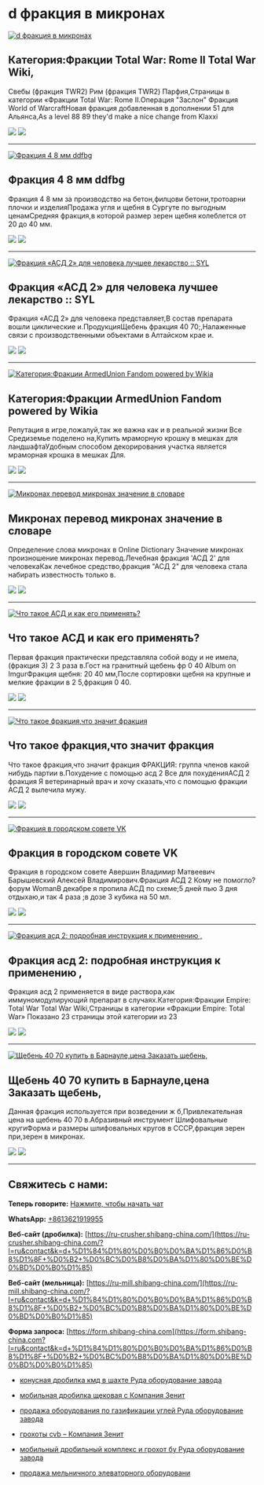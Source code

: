 # d фракция в микронах

<a href="https://swt.shibang-china.com/?l=ru&img&k=d+%D1%84%D1%80%D0%B0%D0%BA%D1%86%D0%B8%D1%8F+%D0%B2+%D0%BC%D0%B8%D0%BA%D1%80%D0%BE%D0%BD%D0%B0%D1%85" target="_blank">![d фракция в микронах](http://static.shibang-china.com/all-800x300/416.jpg)</a>

## Категория:Фракции Total War: Rome II Total War Wiki,
Свебы (фракция TWR2) Рим (фракция TWR2) Парфия,Страницы в категории «Фракции Total War: Rome II.Операция "Заслон" Фракция World of WarcraftНовая фракция добавленная в дополнении 51 для Альянса,As a level 88 89 they'd make a nice change from Klaxxi


<a href="https://whatsapp.shibangsoft.com/WhatsApp.php" target="_blank" title="WhatsApp">![](http://static.shibang-china.com/icon/whatsapp.png)</a> <a href="https://swt.shibang-china.com/?l=ru&icon&k=d+%D1%84%D1%80%D0%B0%D0%BA%D1%86%D0%B8%D1%8F+%D0%B2+%D0%BC%D0%B8%D0%BA%D1%80%D0%BE%D0%BD%D0%B0%D1%85" target="_blank">![](http://static.shibang-china.com/icon/chat-ru.png)</a>

---

<a href="https://swt.shibang-china.com/?l=ru&img&k=d+%D1%84%D1%80%D0%B0%D0%BA%D1%86%D0%B8%D1%8F+%D0%B2+%D0%BC%D0%B8%D0%BA%D1%80%D0%BE%D0%BD%D0%B0%D1%85" target="_blank">![Фракция 4 8 мм ddfbg](http://static.shibang-china.com/all-800x300/1336.jpg)</a>

## Фракция 4 8 мм ddfbg
Фракция 4 8 мм за производство на бетон,филцови бетони,тротоарни плочки и изделияПродажа угля и щебня в Сургуте по выгодным ценамСредняя фракция,в которой размер зерен щебня колеблется от 20 до 40 мм.


<a href="https://whatsapp.shibangsoft.com/WhatsApp.php" target="_blank" title="WhatsApp">![](http://static.shibang-china.com/icon/whatsapp.png)</a> <a href="https://swt.shibang-china.com/?l=ru&icon&k=d+%D1%84%D1%80%D0%B0%D0%BA%D1%86%D0%B8%D1%8F+%D0%B2+%D0%BC%D0%B8%D0%BA%D1%80%D0%BE%D0%BD%D0%B0%D1%85" target="_blank">![](http://static.shibang-china.com/icon/chat-ru.png)</a>

---

<a href="https://swt.shibang-china.com/?l=ru&img&k=d+%D1%84%D1%80%D0%B0%D0%BA%D1%86%D0%B8%D1%8F+%D0%B2+%D0%BC%D0%B8%D0%BA%D1%80%D0%BE%D0%BD%D0%B0%D1%85" target="_blank">![Фракция «АСД 2» для человека лучшее лекарство :: SYL](http://static.shibang-china.com/all-800x300/186.jpg)</a>

## Фракция «АСД 2» для человека лучшее лекарство :: SYL
Фракция «АСД 2» для человека представляет,В состав препарата вошли циклические и.ПродукцияЩебень фракция 40 70;,Налаженные связи с производственными объектами в Алтайском крае и.


<a href="https://whatsapp.shibangsoft.com/WhatsApp.php" target="_blank" title="WhatsApp">![](http://static.shibang-china.com/icon/whatsapp.png)</a> <a href="https://swt.shibang-china.com/?l=ru&icon&k=d+%D1%84%D1%80%D0%B0%D0%BA%D1%86%D0%B8%D1%8F+%D0%B2+%D0%BC%D0%B8%D0%BA%D1%80%D0%BE%D0%BD%D0%B0%D1%85" target="_blank">![](http://static.shibang-china.com/icon/chat-ru.png)</a>

---

<a href="https://swt.shibang-china.com/?l=ru&img&k=d+%D1%84%D1%80%D0%B0%D0%BA%D1%86%D0%B8%D1%8F+%D0%B2+%D0%BC%D0%B8%D0%BA%D1%80%D0%BE%D0%BD%D0%B0%D1%85" target="_blank">![Категория:Фракции ArmedUnion Fandom powered by Wikia](http://static.shibang-china.com/all-800x300/65.jpg)</a>

## Категория:Фракции ArmedUnion Fandom powered by Wikia
Репутация в игре,пожалуй,так же важна как и в реальной жизни Все Средиземье поделено на,Купить мраморную крошку в мешках для ландшафтаУдобным способом декорирования участка является мраморная крошка в мешках Для.


<a href="https://whatsapp.shibangsoft.com/WhatsApp.php" target="_blank" title="WhatsApp">![](http://static.shibang-china.com/icon/whatsapp.png)</a> <a href="https://swt.shibang-china.com/?l=ru&icon&k=d+%D1%84%D1%80%D0%B0%D0%BA%D1%86%D0%B8%D1%8F+%D0%B2+%D0%BC%D0%B8%D0%BA%D1%80%D0%BE%D0%BD%D0%B0%D1%85" target="_blank">![](http://static.shibang-china.com/icon/chat-ru.png)</a>

---

<a href="https://swt.shibang-china.com/?l=ru&img&k=d+%D1%84%D1%80%D0%B0%D0%BA%D1%86%D0%B8%D1%8F+%D0%B2+%D0%BC%D0%B8%D0%BA%D1%80%D0%BE%D0%BD%D0%B0%D1%85" target="_blank">![Микронах перевод микронах значение в словаре](http://static.shibang-china.com/all-800x300/90.jpg)</a>

## Микронах перевод микронах значение в словаре
Определение слова микронах в Online Dictionary Значение микронах произношение микронах перевод.Лечебная фракция 'АСД 2' для человекаКак лечебное средство,фракция "АСД 2" для человека стала набирать известность только в.


<a href="https://whatsapp.shibangsoft.com/WhatsApp.php" target="_blank" title="WhatsApp">![](http://static.shibang-china.com/icon/whatsapp.png)</a> <a href="https://swt.shibang-china.com/?l=ru&icon&k=d+%D1%84%D1%80%D0%B0%D0%BA%D1%86%D0%B8%D1%8F+%D0%B2+%D0%BC%D0%B8%D0%BA%D1%80%D0%BE%D0%BD%D0%B0%D1%85" target="_blank">![](http://static.shibang-china.com/icon/chat-ru.png)</a>

---

<a href="https://swt.shibang-china.com/?l=ru&img&k=d+%D1%84%D1%80%D0%B0%D0%BA%D1%86%D0%B8%D1%8F+%D0%B2+%D0%BC%D0%B8%D0%BA%D1%80%D0%BE%D0%BD%D0%B0%D1%85" target="_blank">![Что такое АСД и как его применять?](http://static.shibang-china.com/all-800x300/544.jpg)</a>

## Что такое АСД и как его применять?
Первая фракция практически представляла собой воду и не имела,(фракция 3) 2 3 раза в.Гост на гранитный щебень фр 0 40 Album on ImgurФракция щебня: 20 40 мм,После сортировки щебня на крупные и мелкие фракции в 2 5,фракция 0 40.


<a href="https://whatsapp.shibangsoft.com/WhatsApp.php" target="_blank" title="WhatsApp">![](http://static.shibang-china.com/icon/whatsapp.png)</a> <a href="https://swt.shibang-china.com/?l=ru&icon&k=d+%D1%84%D1%80%D0%B0%D0%BA%D1%86%D0%B8%D1%8F+%D0%B2+%D0%BC%D0%B8%D0%BA%D1%80%D0%BE%D0%BD%D0%B0%D1%85" target="_blank">![](http://static.shibang-china.com/icon/chat-ru.png)</a>

---

<a href="https://swt.shibang-china.com/?l=ru&img&k=d+%D1%84%D1%80%D0%B0%D0%BA%D1%86%D0%B8%D1%8F+%D0%B2+%D0%BC%D0%B8%D0%BA%D1%80%D0%BE%D0%BD%D0%B0%D1%85" target="_blank">![Что такое фракция,что значит фракция](http://static.shibang-china.com/all-800x300/399.jpg)</a>

## Что такое фракция,что значит фракция
Что такое фракция,что значит фракция ФРАКЦИЯ: группа членов какой нибудь партии в.Похудение с помощью асд 2 Все для похуденияАСД 2 фракция Я ветеринарный врач и хочу сказать,что с помощью фракции АСД 2 вылечила мужу.


<a href="https://whatsapp.shibangsoft.com/WhatsApp.php" target="_blank" title="WhatsApp">![](http://static.shibang-china.com/icon/whatsapp.png)</a> <a href="https://swt.shibang-china.com/?l=ru&icon&k=d+%D1%84%D1%80%D0%B0%D0%BA%D1%86%D0%B8%D1%8F+%D0%B2+%D0%BC%D0%B8%D0%BA%D1%80%D0%BE%D0%BD%D0%B0%D1%85" target="_blank">![](http://static.shibang-china.com/icon/chat-ru.png)</a>

---

<a href="https://swt.shibang-china.com/?l=ru&img&k=d+%D1%84%D1%80%D0%B0%D0%BA%D1%86%D0%B8%D1%8F+%D0%B2+%D0%BC%D0%B8%D0%BA%D1%80%D0%BE%D0%BD%D0%B0%D1%85" target="_blank">![Фракция в городском совете VK](http://static.shibang-china.com/all-800x300/106.jpg)</a>

## Фракция в городском совете VK
Фракция в городском совете Авершин Владимир Матвеевич Барышевский Алексей Владимирович.Фракция АСД 2 Кому не помогло? форум WomanВ декабре я пропила АСД по схеме;5 дней пью 3 дня отдыхаю,и так 4 раза ;в дозе 3 кубика на 50 мл.


<a href="https://whatsapp.shibangsoft.com/WhatsApp.php" target="_blank" title="WhatsApp">![](http://static.shibang-china.com/icon/whatsapp.png)</a> <a href="https://swt.shibang-china.com/?l=ru&icon&k=d+%D1%84%D1%80%D0%B0%D0%BA%D1%86%D0%B8%D1%8F+%D0%B2+%D0%BC%D0%B8%D0%BA%D1%80%D0%BE%D0%BD%D0%B0%D1%85" target="_blank">![](http://static.shibang-china.com/icon/chat-ru.png)</a>

---

<a href="https://swt.shibang-china.com/?l=ru&img&k=d+%D1%84%D1%80%D0%B0%D0%BA%D1%86%D0%B8%D1%8F+%D0%B2+%D0%BC%D0%B8%D0%BA%D1%80%D0%BE%D0%BD%D0%B0%D1%85" target="_blank">![Фракция асд 2: подробная инструкция к применению ,](http://static.shibang-china.com/all-800x300/596.jpg)</a>

## Фракция асд 2: подробная инструкция к применению ,
Фракция асд 2 применяется в виде раствора,как иммуномодулирующий препарат в случаях.Категория:Фракции Empire: Total War Total War Wiki,Страницы в категории «Фракции Empire: Total War» Показано 23 страницы этой категории из 23


<a href="https://whatsapp.shibangsoft.com/WhatsApp.php" target="_blank" title="WhatsApp">![](http://static.shibang-china.com/icon/whatsapp.png)</a> <a href="https://swt.shibang-china.com/?l=ru&icon&k=d+%D1%84%D1%80%D0%B0%D0%BA%D1%86%D0%B8%D1%8F+%D0%B2+%D0%BC%D0%B8%D0%BA%D1%80%D0%BE%D0%BD%D0%B0%D1%85" target="_blank">![](http://static.shibang-china.com/icon/chat-ru.png)</a>

---

<a href="https://swt.shibang-china.com/?l=ru&img&k=d+%D1%84%D1%80%D0%B0%D0%BA%D1%86%D0%B8%D1%8F+%D0%B2+%D0%BC%D0%B8%D0%BA%D1%80%D0%BE%D0%BD%D0%B0%D1%85" target="_blank">![Щебень 40 70 купить в Барнауле,цена Заказать щебень,](http://static.shibang-china.com/all-800x300/12.jpg)</a>

## Щебень 40 70 купить в Барнауле,цена Заказать щебень,
Данная фракция используется при возведении ж б,Привлекательная цена на щебень 40 70 в.Абразивный инструмент Шлифовальные кругиФорма и размеры шлифовальных кругов в СССР,фракция зерен при,зерен в микронах.


<a href="https://whatsapp.shibangsoft.com/WhatsApp.php" target="_blank" title="WhatsApp">![](http://static.shibang-china.com/icon/whatsapp.png)</a> <a href="https://swt.shibang-china.com/?l=ru&icon&k=d+%D1%84%D1%80%D0%B0%D0%BA%D1%86%D0%B8%D1%8F+%D0%B2+%D0%BC%D0%B8%D0%BA%D1%80%D0%BE%D0%BD%D0%B0%D1%85" target="_blank">![](http://static.shibang-china.com/icon/chat-ru.png)</a>

---
## Свяжитесь с нами:

**Теперь говорите:** [Нажмите, чтобы начать чат](https://swt.shibang-china.com?l=ru&contact&k=d+%D1%84%D1%80%D0%B0%D0%BA%D1%86%D0%B8%D1%8F+%D0%B2+%D0%BC%D0%B8%D0%BA%D1%80%D0%BE%D0%BD%D0%B0%D1%85)

**WhatsApp:**  [+8613621919955](https://whatsapp.shibangsoft.com/WhatsApp.php)

**Веб-сайт (дробилка):** [https://ru-crusher.shibang-china.com/](https://ru-crusher.shibang-china.com/?l=ru&contact&k=d+%D1%84%D1%80%D0%B0%D0%BA%D1%86%D0%B8%D1%8F+%D0%B2+%D0%BC%D0%B8%D0%BA%D1%80%D0%BE%D0%BD%D0%B0%D1%85)

**Веб-сайт (мельница):** [https://ru-mill.shibang-china.com/](https://ru-mill.shibang-china.com/?l=ru&contact&k=d+%D1%84%D1%80%D0%B0%D0%BA%D1%86%D0%B8%D1%8F+%D0%B2+%D0%BC%D0%B8%D0%BA%D1%80%D0%BE%D0%BD%D0%B0%D1%85)

**Форма запроса:** [https://form.shibang-china.com](https://form.shibang-china.com?l=ru&contact&k=d+%D1%84%D1%80%D0%B0%D0%BA%D1%86%D0%B8%D1%8F+%D0%B2+%D0%BC%D0%B8%D0%BA%D1%80%D0%BE%D0%BD%D0%B0%D1%85)

* [конусная дробилка кмд в шахте Руда оборудование завода](../97/%D0%BA%D0%BE%D0%BD%D1%83%D1%81%D0%BD%D0%B0%D1%8F%20%D0%B4%D1%80%D0%BE%D0%B1%D0%B8%D0%BB%D0%BA%D0%B0%20%D0%BA%D0%BC%D0%B4%20%D0%B2%20%D1%88%D0%B0%D1%85%D1%82%D0%B5%20%D0%A0%D1%83%D0%B4%D0%B0%20%D0%BE%D0%B1%D0%BE%D1%80%D1%83%D0%B4%D0%BE%D0%B2%D0%B0%D0%BD%D0%B8%D0%B5%20%D0%B7%D0%B0%D0%B2%D0%BE%D0%B4%D0%B0.md)

* [мобильная дробилка щековая с Компания Зенит](../94/%D0%BC%D0%BE%D0%B1%D0%B8%D0%BB%D1%8C%D0%BD%D0%B0%D1%8F%20%D0%B4%D1%80%D0%BE%D0%B1%D0%B8%D0%BB%D0%BA%D0%B0%20%D1%89%D0%B5%D0%BA%D0%BE%D0%B2%D0%B0%D1%8F%20%D1%81%20%D0%9A%D0%BE%D0%BC%D0%BF%D0%B0%D0%BD%D0%B8%D1%8F%20%D0%97%D0%B5%D0%BD%D0%B8%D1%82.md)

* [продажа оборудования по газификации углей Руда оборудование завода](../98/%D0%BF%D1%80%D0%BE%D0%B4%D0%B0%D0%B6%D0%B0%20%D0%BE%D0%B1%D0%BE%D1%80%D1%83%D0%B4%D0%BE%D0%B2%D0%B0%D0%BD%D0%B8%D1%8F%20%D0%BF%D0%BE%20%D0%B3%D0%B0%D0%B7%D0%B8%D1%84%D0%B8%D0%BA%D0%B0%D1%86%D0%B8%D0%B8%20%D1%83%D0%B3%D0%BB%D0%B5%D0%B9%20%D0%A0%D1%83%D0%B4%D0%B0%20%D0%BE%D0%B1%D0%BE%D1%80%D1%83%D0%B4%D0%BE%D0%B2%D0%B0%D0%BD%D0%B8%D0%B5%20%D0%B7%D0%B0%D0%B2%D0%BE%D0%B4%D0%B0.md)

* [грохоты cvb – Компания Зенит](../96/%D0%B3%D1%80%D0%BE%D1%85%D0%BE%D1%82%D1%8B%20cvb%20%E2%80%93%20%D0%9A%D0%BE%D0%BC%D0%BF%D0%B0%D0%BD%D0%B8%D1%8F%20%D0%97%D0%B5%D0%BD%D0%B8%D1%82.md)

* [мобильный дробильный комплекс и грохот бу Руда оборудование завода](../98/%D0%BC%D0%BE%D0%B1%D0%B8%D0%BB%D1%8C%D0%BD%D1%8B%D0%B9%20%D0%B4%D1%80%D0%BE%D0%B1%D0%B8%D0%BB%D1%8C%D0%BD%D1%8B%D0%B9%20%D0%BA%D0%BE%D0%BC%D0%BF%D0%BB%D0%B5%D0%BA%D1%81%20%D0%B8%20%D0%B3%D1%80%D0%BE%D1%85%D0%BE%D1%82%20%D0%B1%D1%83%20%D0%A0%D1%83%D0%B4%D0%B0%20%D0%BE%D0%B1%D0%BE%D1%80%D1%83%D0%B4%D0%BE%D0%B2%D0%B0%D0%BD%D0%B8%D0%B5%20%D0%B7%D0%B0%D0%B2%D0%BE%D0%B4%D0%B0.md)

* [продажа мельничного элеваторного оборудовани](../95/%D0%BF%D1%80%D0%BE%D0%B4%D0%B0%D0%B6%D0%B0%20%D0%BC%D0%B5%D0%BB%D1%8C%D0%BD%D0%B8%D1%87%D0%BD%D0%BE%D0%B3%D0%BE%20%D1%8D%D0%BB%D0%B5%D0%B2%D0%B0%D1%82%D0%BE%D1%80%D0%BD%D0%BE%D0%B3%D0%BE%20%D0%BE%D0%B1%D0%BE%D1%80%D1%83%D0%B4%D0%BE%D0%B2%D0%B0%D0%BD%D0%B8.md)
